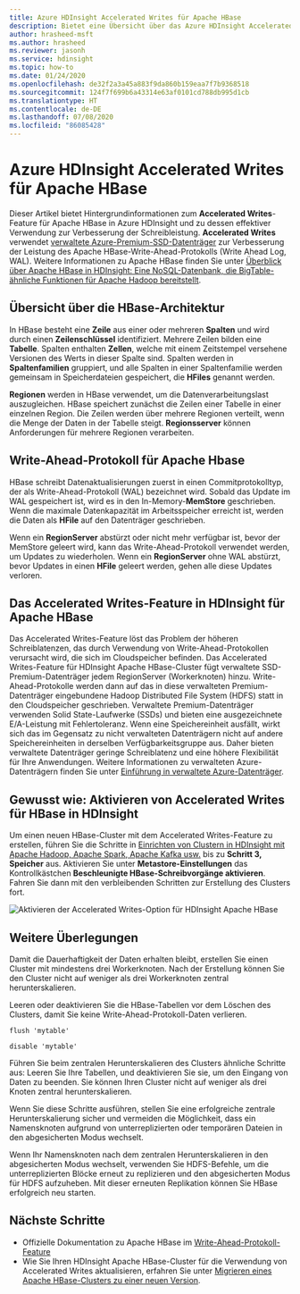 ```yaml
---
title: Azure HDInsight Accelerated Writes für Apache HBase
description: Bietet eine Übersicht über das Azure HDInsight Accelerated Writes-Feature, das verwaltete Premium-Datenträger zum Verbessern der Leistung des Apache HBase-Write-Ahead-Protokolls verwendet.
author: hrasheed-msft
ms.author: hrasheed
ms.reviewer: jasonh
ms.service: hdinsight
ms.topic: how-to
ms.date: 01/24/2020
ms.openlocfilehash: de32f2a3a45a883f9da860b159eaa7f7b9368518
ms.sourcegitcommit: 124f7f699b6a43314e63af0101cd788db995d1cb
ms.translationtype: HT
ms.contentlocale: de-DE
ms.lasthandoff: 07/08/2020
ms.locfileid: "86085428"
---
```

# <a name="azure-hdinsight-accelerated-writes-for-apache-hbase"></a>Azure HDInsight Accelerated Writes für Apache HBase

Dieser Artikel bietet Hintergrundinformationen zum **Accelerated Writes**-Feature für Apache HBase in Azure HDInsight und zu dessen effektiver Verwendung zur Verbesserung der Schreibleistung. **Accelerated Writes** verwendet [verwaltete Azure-Premium-SSD-Datenträger](../../virtual-machines/linux/disks-types.md#premium-ssd) zur Verbesserung der Leistung des Apache HBase-Write-Ahead-Protokolls (Write Ahead Log, WAL). Weitere Informationen zu Apache HBase finden Sie unter [Überblick über Apache HBase in HDInsight: Eine NoSQL-Datenbank, die BigTable-ähnliche Funktionen für Apache Hadoop bereitstellt](apache-hbase-overview.md).

## <a name="overview-of-hbase-architecture"></a>Übersicht über die HBase-Architektur

In HBase besteht eine **Zeile** aus einer oder mehreren **Spalten** und wird durch einen **Zeilenschlüssel** identifiziert. Mehrere Zeilen bilden eine **Tabelle**. Spalten enthalten **Zellen**, welche mit einem Zeitstempel versehene Versionen des Werts in dieser Spalte sind. Spalten werden in **Spaltenfamilien** gruppiert, und alle Spalten in einer Spaltenfamilie werden gemeinsam in Speicherdateien gespeichert, die **HFiles** genannt werden.

**Regionen** werden in HBase verwendet, um die Datenverarbeitungslast auszugleichen. HBase speichert zunächst die Zeilen einer Tabelle in einer einzelnen Region. Die Zeilen werden über mehrere Regionen verteilt, wenn die Menge der Daten in der Tabelle steigt. **Regionsserver** können Anforderungen für mehrere Regionen verarbeiten.

## <a name="write-ahead-log-for-apache-hbase"></a>Write-Ahead-Protokoll für Apache Hbase

HBase schreibt Datenaktualisierungen zuerst in einen Commitprotokolltyp, der als Write-Ahead-Protokoll (WAL) bezeichnet wird. Sobald das Update im WAL gespeichert ist, wird es in den In-Memory-**MemStore** geschrieben. Wenn die maximale Datenkapazität im Arbeitsspeicher erreicht ist, werden die Daten als **HFile** auf den Datenträger geschrieben.

Wenn ein **RegionServer** abstürzt oder nicht mehr verfügbar ist, bevor der MemStore geleert wird, kann das Write-Ahead-Protokoll verwendet werden, um Updates zu wiederholen. Wenn ein **RegionServer** ohne WAL abstürzt, bevor Updates in einen **HFile** geleert werden, gehen alle diese Updates verloren.

## <a name="accelerated-writes-feature-in-azure-hdinsight-for-apache-hbase"></a>Das Accelerated Writes-Feature in HDInsight für Apache HBase

Das Accelerated Writes-Feature löst das Problem der höheren Schreiblatenzen, das durch Verwendung von Write-Ahead-Protokollen verursacht wird, die sich im Cloudspeicher befinden.  Das Accelerated Writes-Feature für HDInsight Apache HBase-Cluster fügt verwaltete SSD-Premium-Datenträger jedem RegionServer (Workerknoten) hinzu. Write-Ahead-Protokolle werden dann auf das in diese verwalteten Premium-Datenträger eingebundene Hadoop Distributed File System (HDFS) statt in den Cloudspeicher geschrieben.  Verwaltete Premium-Datenträger verwenden Solid State-Laufwerke (SSDs) und bieten eine ausgezeichnete E/A-Leistung mit Fehlertoleranz.  Wenn eine Speichereinheit ausfällt, wirkt sich das im Gegensatz zu nicht verwalteten Datenträgern nicht auf andere Speichereinheiten in derselben Verfügbarkeitsgruppe aus.  Daher bieten verwaltete Datenträger geringe Schreiblatenz und eine höhere Flexibilität für Ihre Anwendungen. Weitere Informationen zu verwalteten Azure-Datenträgern finden Sie unter [Einführung in verwaltete Azure-Datenträger](../../virtual-machines/windows/managed-disks-overview.md).

## <a name="how-to-enable-accelerated-writes-for-hbase-in-hdinsight"></a>Gewusst wie: Aktivieren von Accelerated Writes für HBase in HDInsight

Um einen neuen HBase-Cluster mit dem Accelerated Writes-Feature zu erstellen, führen Sie die Schritte in [Einrichten von Clustern in HDInsight mit Apache Hadoop, Apache Spark, Apache Kafka usw.](../hdinsight-hadoop-provision-linux-clusters.md) bis zu **Schritt 3, Speicher** aus. Aktivieren Sie unter **Metastore-Einstellungen** das Kontrollkästchen **Beschleunigte HBase-Schreibvorgänge aktivieren**. Fahren Sie dann mit den verbleibenden Schritten zur Erstellung des Clusters fort.

![Aktivieren der Accelerated Writes-Option für HDInsight Apache HBase](./media/apache-hbase-accelerated-writes/azure-portal-cluster-storage-hbase.png)

## <a name="other-considerations"></a>Weitere Überlegungen

Damit die Dauerhaftigkeit der Daten erhalten bleibt, erstellen Sie einen Cluster mit mindestens drei Workerknoten. Nach der Erstellung können Sie den Cluster nicht auf weniger als drei Workerknoten zentral herunterskalieren.

Leeren oder deaktivieren Sie die HBase-Tabellen vor dem Löschen des Clusters, damit Sie keine Write-Ahead-Protokoll-Daten verlieren.

```
flush 'mytable'
```

```
disable 'mytable'
```

Führen Sie beim zentralen Herunterskalieren des Clusters ähnliche Schritte aus: Leeren Sie Ihre Tabellen, und deaktivieren Sie sie, um den Eingang von Daten zu beenden. Sie können Ihren Cluster nicht auf weniger als drei Knoten zentral herunterskalieren.

Wenn Sie diese Schritte ausführen, stellen Sie eine erfolgreiche zentrale Herunterskalierung sicher und vermeiden die Möglichkeit, dass ein Namensknoten aufgrund von unterreplizierten oder temporären Dateien in den abgesicherten Modus wechselt.

Wenn Ihr Namensknoten nach dem zentralen Herunterskalieren in den abgesicherten Modus wechselt, verwenden Sie HDFS-Befehle, um die unterreplizierten Blöcke erneut zu replizieren und den abgesicherten Modus für HDFS aufzuheben. Mit dieser erneuten Replikation können Sie HBase erfolgreich neu starten.

## <a name="next-steps"></a>Nächste Schritte

* Offizielle Dokumentation zu Apache HBase im [Write-Ahead-Protokoll-Feature](https://hbase.apache.org/book.html#wal)
* Wie Sie Ihren HDInsight Apache HBase-Cluster für die Verwendung von Accelerated Writes aktualisieren, erfahren Sie unter [Migrieren eines Apache HBase-Clusters zu einer neuen Version](apache-hbase-migrate-new-version.md).
